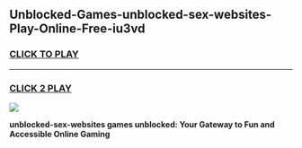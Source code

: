 
## Unblocked-Games-unblocked-sex-websites-Play-Online-Free-iu3vd
<h3>
<a href="https://premium76.site?title=unblocked-sex-websites&ref=26A">CLICK TO PLAY</a></h3>
<hr>

<h3>
<a href="https://premium76.site?title=unblocked-sex-websites&ref=26A">CLICK 2 PLAY</a>
  
</h3>

<a href="https://premium76.site?title=unblocked-sex-websites&ref=26A"><img src="https://clearcache.store/games.png"></a>


**unblocked-sex-websites games unblocked: Your Gateway to Fun and Accessible Online Gaming**
